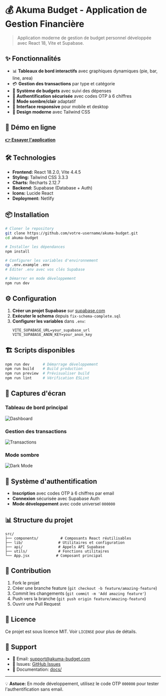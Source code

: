 # 💰 Akuma Budget - Application de Gestion Financière

> Application moderne de gestion de budget personnel développée avec React 18, Vite et Supabase.

## ✨ Fonctionnalités

- 📊 **Tableaux de bord interactifs** avec graphiques dynamiques (pie, bar, line, area)
- 💳 **Gestion des transactions** par type et catégorie 
- 🎯 **Système de budgets** avec suivi des dépenses
- 🔐 **Authentification sécurisée** avec codes OTP à 6 chiffres
- 🌙 **Mode sombre/clair** adaptatif
- 📱 **Interface responsive** pour mobile et desktop
- 🎨 **Design moderne** avec Tailwind CSS

## 🚀 Démo en ligne

**[👉 Essayer l'application](https://akuma-budget.netlify.app)**

## 🛠️ Technologies

- **Frontend:** React 18.2.0, Vite 4.4.5
- **Styling:** Tailwind CSS 3.3.3
- **Charts:** Recharts 2.12.7
- **Backend:** Supabase (Database + Auth)
- **Icons:** Lucide React
- **Deployment:** Netlify

## 📦 Installation

```bash
# Cloner le repository
git clone https://github.com/votre-username/akuma-budget.git
cd akuma-budget

# Installer les dépendances
npm install

# Configurer les variables d'environnement
cp .env.example .env
# Éditer .env avec vos clés Supabase

# Démarrer en mode développement
npm run dev
```

## ⚙️ Configuration

1. **Créer un projet Supabase** sur [supabase.com](https://supabase.com)
2. **Exécuter le schema** depuis `fix-schema-complete.sql`
3. **Configurer les variables** dans `.env`:
   ```
   VITE_SUPABASE_URL=your_supabase_url
   VITE_SUPABASE_ANON_KEY=your_anon_key
   ```

## 🏗️ Scripts disponibles

```bash
npm run dev      # Démarrage développement
npm run build    # Build production
npm run preview  # Prévisualiser build
npm run lint     # Vérification ESLint
```

## 🎨 Captures d'écran

### Tableau de bord principal
![Dashboard](docs/screenshots/dashboard.png)

### Gestion des transactions
![Transactions](docs/screenshots/transactions.png)

### Mode sombre
![Dark Mode](docs/screenshots/dark-mode.png)

## 🔐 Système d'authentification

- **Inscription** avec codes OTP à 6 chiffres par email
- **Connexion** sécurisée avec Supabase Auth
- **Mode développement** avec code universel `000000`

## 📊 Structure du projet

```
src/
├── components/          # Composants React réutilisables
├── lib/                # Utilitaires et configuration
├── api/                # Appels API Supabase
├── utils/              # Fonctions utilitaires
└── App.jsx            # Composant principal
```

## 🤝 Contribution

1. Fork le projet
2. Créer une branche feature (`git checkout -b feature/amazing-feature`)
3. Commit les changements (`git commit -m 'Add amazing feature'`)
4. Push vers la branche (`git push origin feature/amazing-feature`)
5. Ouvrir une Pull Request

## 📝 Licence

Ce projet est sous licence MIT. Voir `LICENSE` pour plus de détails.

## 🔧 Support

- 📧 Email: support@akuma-budget.com
- 🐛 Issues: [GitHub Issues](https://github.com/votre-username/akuma-budget/issues)
- 📖 Documentation: [docs/](./docs/)

---

💡 **Astuce:** En mode développement, utilisez le code OTP `000000` pour tester l'authentification sans email.
